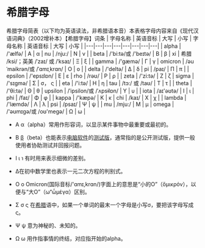 # 希腊字母
希腊字母简表（以下均为英语读法，非希腊语本音）本表格字母内容来自《现代汉语词典》（2002增补本）【希腊字母】词条
| 字母名称 | 英语音标 | 大写 | 小写 | 字母名称 | 英语音标 | 大写 | 小写 |
|---|---|---|---|---|---|---|---|
| alpha | /'ælfə/ | Α | α | nu | /nju:/ | Ν | ν |
| beta | /'bi:tə/或 /'beɪtə/ | Β | β | xi | 希腊 /ksi/；英美 /ˈzaɪ/ 或 /ˈksaɪ/ | Ξ | ξ |
| gamma | /'gæmə/ | Γ | γ | omicron | /əuˈmaikrən/或 /ˈɑmɪˌkrɑn/ | Ο | ο |
| delta | /'deltə/ | Δ | δ | pi | /paɪ/ | Π | π |
| epsilon | /'epsɪlɒn/ | Ε | ε | rho | /rəʊ/ | Ρ | ρ |
| zeta | /'zi:tə/ | Ζ | ζ | sigma | /'sɪɡmə/ | Σ | σ， ς |
| eta | /'i:tə/ | Η | η | tau | /tɔ:/ 或 /taʊ/ | Τ | τ |
| theta | /'θi:tə/ | Θ | θ | upsilon | /ˈipsilon/或 /ˈʌpsɨlɒn/ | Υ | υ |
| iota | /aɪ'əʊtə/ | Ι | ι | phi | /faɪ/ | Φ | φ |
| kappa | /'kæpə/ | Κ | κ | chi | /kaɪ/ | Χ | χ |
| lambda | /'læmdə/ | Λ | λ | psi | /psaɪ/ | Ψ | ψ |
| mu | /mju:/ | Μ | μ | omega | /'əʊmɪɡə/或 /oʊ'meɡə/ | Ω | ω |

*   Α α（alpha）常用作形容词，以显示某件事物中最重要或最初的。
    
*   Β [β](https://baike.baidu.com/item/%CE%B2/9134749)（beta）也能表示[电脑软件](https://baike.baidu.com/item/%E7%94%B5%E8%84%91%E8%BD%AF%E4%BB%B6/1711577)的[测试版](https://baike.baidu.com/item/%E6%B5%8B%E8%AF%95%E7%89%88/520759)，通常指的是公开测试版，提供一般使用者协助测试并回报问题。
    
*   Ι ι ℩ 有时用来表示细微的差别。
    
*   Δ在初中数学里也表示一元二次方程的判别式。
    
*   Ο ο Omicron(国际音标/'ɑmɪ,krɑn/)字面上的意思是“小的O”（ὄμικρόν），以便与“大O”（ω“ὦμέγα）区别。
    
*   Σ σ ς 在[希腊](https://baike.baidu.com/item/%E5%B8%8C%E8%85%8A)语中，如果一个单词的最末一个字母是小写σ，要把该字母写成 ς。
    
*   Ψ ψ 意为神秘的、未知的。
    
*   Ω ω 用作指事情的终结，对应指开始的alpha。